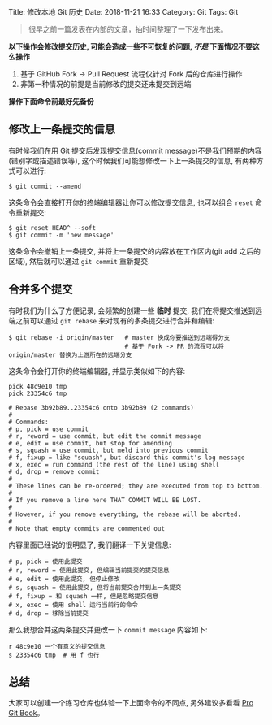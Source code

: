 Title: 修改本地 Git 历史
Date: 2018-11-21 16:33
Category: Git
Tags: Git

> 很早之前一篇发表在内部的文章，抽时间整理了一下发布出来。

**以下操作会修改提交历史, 可能会造成一些不可恢复的问题, *不是* 下面情况不要这么操作**

1. 基于 GitHub Fork -> Pull Request 流程仅针对 Fork 后的仓库进行操作
2. 非第一种情况的前提是当前修改的提交还未提交到远端

**操作下面命令前最好先备份**

## 修改上一条提交的信息

有时候我们在用 Git 提交后发现提交信息(commit message)不是我们预期的内容(错别字或描述错误等), 这个时候我们可能想修改一下上一条提交的信息, 有两种方式可以进行:

```
$ git commit --amend
```
这条命令会直接打开你的终端编辑器让你可以修改提交信息, 也可以组合 `reset` 命令重新提交:

```
$ git reset HEAD^ --soft
$ git commit -m 'new message'
```
这条命令会撤销上一条提交, 并将上一条提交的内容放在工作区内(git add 之后的区域), 然后就可以通过 `git commit` 重新提交.

## 合并多个提交

有时我们为什么了方便记录, 会频繁的创建一些 **临时** 提交, 我们在将提交推送到远端之前可以通过 `git rebase` 来对现有的多条提交进行合并和编辑:

```
$ git rebase -i origin/master   # master 换成你要推送到远端得分支
                                # 基于 Fork -> PR 的流程可以将 origin/master 替换为上游所在的远端分支
```

这条命令会打开你的终端编辑器, 并显示类似如下的内容:

```gitrebase
pick 48c9e10 tmp
pick 23354c6 tmp

# Rebase 3b92b89..23354c6 onto 3b92b89 (2 commands)
#
# Commands:
# p, pick = use commit
# r, reword = use commit, but edit the commit message
# e, edit = use commit, but stop for amending
# s, squash = use commit, but meld into previous commit
# f, fixup = like "squash", but discard this commit's log message
# x, exec = run command (the rest of the line) using shell
# d, drop = remove commit
#
# These lines can be re-ordered; they are executed from top to bottom.
#
# If you remove a line here THAT COMMIT WILL BE LOST.
#
# However, if you remove everything, the rebase will be aborted.
#
# Note that empty commits are commented out
```

内容里面已经说的很明显了, 我们翻译一下关键信息:

```gitrebase
# p, pick = 使用此提交
# r, reword = 使用此提交, 但编辑当前提交的提交信息
# e, edit = 使用此提交, 但停止修改
# s, squash = 使用此提交, 但将当前提交合并到上一条提交
# f, fixup = 和 squash 一样, 但是忽略提交信息
# x, exec = 使用 shell 运行当前行的命令
# d, drop = 移除当前提交
```

那么我想合并这两条提交并更改一下 `commit message` 内容如下:

```gitrebase
r 48c9e10 一个有意义的提交信息
s 23354c6 tmp  # 用 f 也行
```

## 总结

大家可以创建一个练习仓库也体验一下上面命令的不同点, 另外建议多看看 [Pro Git Book](https://git-scm.com/book/en/v2)。
